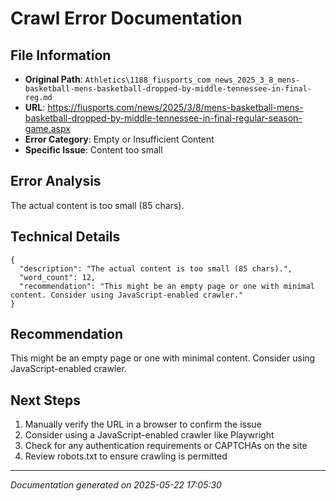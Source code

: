 # Crawl Error Documentation

## File Information
- **Original Path**: `Athletics\1188_fiusports_com_news_2025_3_8_mens-basketball-mens-basketball-dropped-by-middle-tennessee-in-final-reg.md`
- **URL**: https://fiusports.com/news/2025/3/8/mens-basketball-mens-basketball-dropped-by-middle-tennessee-in-final-regular-season-game.aspx
- **Error Category**: Empty or Insufficient Content
- **Specific Issue**: Content too small

## Error Analysis
The actual content is too small (85 chars).

## Technical Details
```
{
  "description": "The actual content is too small (85 chars).",
  "word_count": 12,
  "recommendation": "This might be an empty page or one with minimal content. Consider using JavaScript-enabled crawler."
}
```

## Recommendation
This might be an empty page or one with minimal content. Consider using JavaScript-enabled crawler.

## Next Steps
1. Manually verify the URL in a browser to confirm the issue
2. Consider using a JavaScript-enabled crawler like Playwright
3. Check for any authentication requirements or CAPTCHAs on the site
4. Review robots.txt to ensure crawling is permitted

---
*Documentation generated on 2025-05-22 17:05:30*

